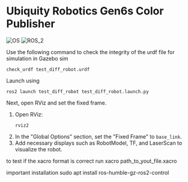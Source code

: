 # Ubiquity Robotics Gen6s Color Publisher
![OS](https://img.shields.io/ubuntu/v/ubuntu-wallpapers/noble)
![ROS_2](https://img.shields.io/ros/v/jazzy/rclcpp)


Use the following command to check the integrity of the urdf file for simulation in Gazebo sim
```
check_urdf test_diff_robot.urdf
```

Launch using 
```
ros2 launch test_diff_robot test_diff_robot.launch.py
```

Next, open RViz and set the fixed frame. 

1. Open RViz:
    ```
    rviz2
    ```
2. In the "Global Options" section, set the "Fixed Frame" to `base_link`.
3. Add necessary displays such as RobotModel, TF, and LaserScan to visualize the robot.


to test if the xacro format is correct run
xacro path_to_yout_file.xacro



important installation
sudo apt install ros-humble-gz-ros2-control 